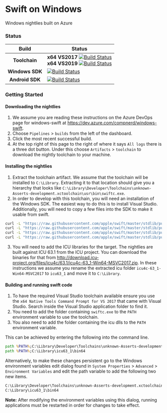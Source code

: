 # **Swift on Windows**
Windows nightlies built on Azure

### Status

| Build | Status |
|:-:|-|
| **Toolchain** | **x64 VS2017** [![Build Status](https://compnerd.visualstudio.com/windows-swift/_apis/build/status/Windows%20Toolchain?branchName=master)](https://compnerd.visualstudio.com/windows-swift/_build/latest?definitionId=1&branchName=master)<br />**x64 VS2019** [![Build Status](https://compnerd.visualstudio.com/windows-swift/_apis/build/status/x64%20Toolchain%20(VS2019)?branchName=master)](https://compnerd.visualstudio.com/windows-swift/_build/latest?definitionId=7&branchName=master) |
| **Windows SDK** | [![Build Status](https://dev.azure.com/compnerd/windows-swift/_apis/build/status/Windows%20SDK?branchName=master)](https://dev.azure.com/compnerd/windows-swift/_build/latest?definitionId=2?branchName=master) |
| **Android SDK** | [![Build Status](https://dev.azure.com/compnerd/windows-swift/_apis/build/status/android%20SDK?branchName=master)](https://dev.azure.com/compnerd/windows-swift/_build/latest?definitionId=4?branchName=master) |

### Getting Started
#### Downloading the nightlies

1. We assume you are reading these instructions on the Azure DevOps page for windows-swift at <https://dev.azure.com/compnerd/windows-swift>.
2. Choose `Pipelines` > `builds` from the left of the dashboard.
3. Click the most recent successful build.
4. At the top right of this page to the right of where it says `All logs` there is a three dot button. Under this choose `Artifacts` > `toolchain` to download the nightly toolchain to your machine.

#### Installing the nightlies

1. Extract the toolchain artifact.  We assume that the toolchain will be installed to `C:\Library`.  Extracting it to that location should give you a hierarchy that looks like `C:\Library\Developer\Toolchains\unknown-Asserts-development.xctoolchain\usr\bin\swiftc.exe`.
2. In order to develop with this toolchain, you will need an installation of the Windows SDK.  The easiest way to do this is to install Visual Studio.  Additionally, you will need to copy a few files into the SDK to make it usable from swift.
```cmd
curl -L "https://raw.githubusercontent.com/apple/swift/master/stdlib/public/Platform/ucrt.modulemap" -o "%UniversalCRTSdkDir%\Include\%UCRTVersion%\ucrt\module.modulemap"
curl -L "https://raw.githubusercontent.com/apple/swift/master/stdlib/public/Platform/visualc.modulemap" -o "%VCToolsInstallDir%\include\module.modulemap"
curl -L "https://raw.githubusercontent.com/apple/swift/master/stdlib/public/Platform/visualc.apinotes" -o "%VCToolsInstallDir%\include\visualc.apinotes"
curl -L "https://raw.githubusercontent.com/apple/swift/master/stdlib/public/Platform/winsdk.modulemap" -o "%UniversalCRTSdkDir%\Include\%UCRTVersion%\um\module.modulemap"
```
3. You will need to add the ICU libraries for the target.  The nightlies are built against ICU 63.1 from the ICU project.  You can download the binaries for that from http://download.icu-project.org/files/icu4c/63.1/icu4c-63_1-Win64-MSVC2017.zip.
In these instructions we assume you rename the extracted icu folder `icu4c-63_1-Win64-MSVC2017` to `icu63_1` and move it to `C:\Library`.  

#### Building and running swift code

1. To have the required Visual Studio toolchain available ensure you use the `x64 Native Tools Command Prompt for VS 2017` that came with Visual Studio. Search inside the Visual Studio application folder to find it.
2. You need to add the folder containing `swiftc.exe` to the `PATH` environment variable to use the toolchain.
3. You also need to add the folder containing the icu dlls to the `PATH` environment variable. 

This can be achieved by entering the following into the command line.
```cmd
path %PATH%;C:\Library\Developer\Toolchains\unknown-Asserts-development.xctoolchain\usr\bin
path %PATH%;C:\Library\icu63_1\bin64
```

Alternatively, to make these changes persistent go to the Windows environment variables edit dialog found in `System Properties` > `Advanced` > `Environment Variables` and edit the path variable to add the following two new items.

```cmd
C:\Library\Developer\Toolchains\unknown-Asserts-development.xctoolchain\usr\bin
C:\Library\icu63_1\bin64
```

**Note:** After modifying the environment variables using this dialog, running applications must be restarted in order for changes to take effect.
